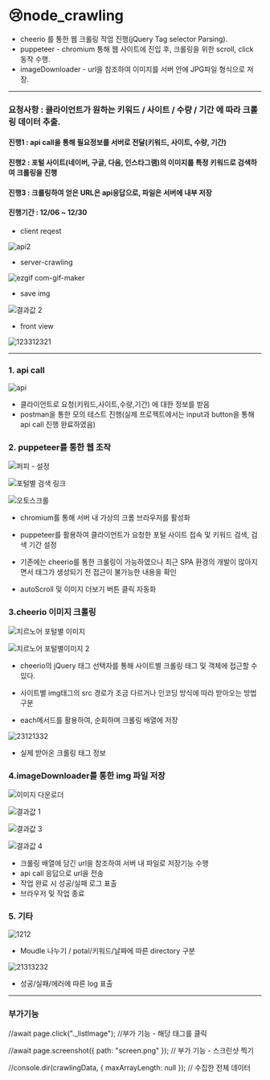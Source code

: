 # 😢node_crawling

- cheerio 를 통한 웹 크롤링 작업 진행(jQuery Tag selector Parsing).
- puppeteer - chromium 통해 웹 사이트에 진입 후, 크롤링을 위한 scroll, click 동작 수행.
- imageDownloader - url을 참조하여 이미지를 서버 안에 JPG파일 형식으로 저장.

---

### 요청사항 : 클라이언트가 원하는 키워드 / 사이트 / 수량 / 기간 에 따라 크롤링 데이터 추출.

#### 진행1 : api call을 통해 필요정보를 서버로 전달(키워드, 사이트, 수량, 기간)

#### 진행2 : 포털 사이트(네이버, 구글, 다음, 인스타그램)의 이미지를 특정 키워드로 검색하여 크롤링을 진행

#### 진행3 : 크롤링하여 얻은 URL은 api응답으로, 파일은 서버에 내부 저장

#### 진행기간 : 12/06 ~ 12/30

- client reqest

![api2](https://user-images.githubusercontent.com/98578138/209636015-e8700fea-6118-4e77-bc46-920c5b3c2913.png)

- server-crawling

![ezgif com-gif-maker](https://user-images.githubusercontent.com/98578138/209637215-568e0168-bd31-48df-9230-edf7a2f51862.gif)

- save img

![결과값 2](https://user-images.githubusercontent.com/98578138/209639431-131ee147-a53f-4888-ba7d-92e69de17963.png)

- front view

![123312321](https://user-images.githubusercontent.com/98578138/206401161-cffbe163-5d06-42f9-8173-ff9b6afff486.png)

---

### 1. api call

![api](https://user-images.githubusercontent.com/98578138/209635778-f6571030-5dbf-41b3-a983-25c5b36d91f9.png)

- 클라이언트로 요청(키워드,사이트,수량,기간) 에 대한 정보를 받음
- postman을 통한 모의 테스트 진행(실제 프로젝트에서는 input과 button을 통해 api call 진행 완료하였음)

### 2. puppeteer를 통한 웹 조작

![퍼피 - 설정](https://user-images.githubusercontent.com/98578138/209636415-00c420fe-2bba-453b-9932-9c3a54f4ea3e.png)

![포털별 검색 링크](https://user-images.githubusercontent.com/98578138/209637767-fc3fd1f5-af1c-4f78-b239-8e632675b383.png)

![오토스크롤](https://user-images.githubusercontent.com/98578138/209637971-6f45d435-4435-47bb-a45e-5419b94843ba.png)

- chromium를 통해 서버 내 가상의 크롬 브라우저를 활성화

- puppeteer를 활용하여 클라이언트가 요청한 포털 사이트 접속 및 키워드 검색, 검색 기간 설정

- 기존에는 cheerio를 통한 크롤링이 가능하였으나 최근 SPA 환경의 개발이 많아지면서 태그가 생성되기 전 접근이 불가능한 내용을 확인

- autoScroll 및 이미지 더보기 버튼 클릭 자동화

### 3.cheerio 이미지 크롤링

![치르노어 포털별 이미지](https://user-images.githubusercontent.com/98578138/209638111-c1bef4ba-7d99-4c4e-b90e-3991b36d4a29.png)

![치르노어 포털별이미지 2](https://user-images.githubusercontent.com/98578138/209638120-b2a624d2-2d75-4ac1-b20b-19b2d7d8da2c.png)

- cheerio의 jQuery 태그 선택자를 통해 사이트별 크롤링 태그 및 객체에 접근할 수 있다.

- 사이트별 img태그의 src 경로가 조금 다르거나 인코딩 방식에 따라 받아오는 방법 구분

- each메서드를 활용하여, 순회하며 크롤링 배열에 저장

![23121332](https://user-images.githubusercontent.com/98578138/205882434-56e038c5-7661-4b2e-8ee7-a3d75d65cdab.png)

- 실제 받아온 크롤링 태그 정보

### 4.imageDownloader를 통한 img 파일 저장

![이미지 다운로더](https://user-images.githubusercontent.com/98578138/209639087-35ee7204-4291-4117-9ce0-64cae87e0481.png)

![결과값 1](https://user-images.githubusercontent.com/98578138/209639455-0cbb0ddd-4bc3-4d6b-9dcd-1bddc0ef063f.png)

![결과값 3](https://user-images.githubusercontent.com/98578138/209639528-71a29392-d1ad-4e56-8844-e3013110db17.png)

![결과값 4](https://user-images.githubusercontent.com/98578138/209639538-97122b21-ac8e-43fd-92f1-82d47f0bebc5.png)

- 크롤링 배열에 담긴 url을 참조하여 서버 내 파일로 저장기능 수행
- api call 응답으로 url을 전송
- 작업 완료 시 성공/실패 로그 표출
- 브라우저 및 작업 종료

### 5. 기타

![1212](https://user-images.githubusercontent.com/98578138/209920358-fdf5a9fb-02f5-462a-84c9-38861f323c33.png)

- Moudle 나누기 / potal/키워드/날짜에 따른 directory 구분

![21313232](https://user-images.githubusercontent.com/98578138/209920554-993c6ae6-920d-459a-8b87-3e8bf72ca01f.png)

- 성공/실패/에러에 따른 log 표출

---

### 부가기능

//await page.click(".\_listImage"); //부가 기능 - 해당 태그를 클릭

//await page.screenshot({ path: "screen.png" }); // 부가 기능 - 스크린샷 찍기

//console.dir(crawlingData, { maxArrayLength: null }); // 수집한 전체 데이터
